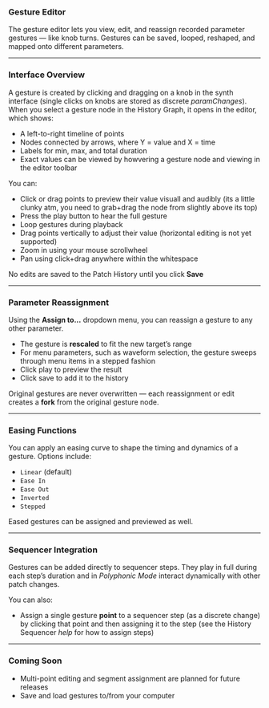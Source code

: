 ### Gesture Editor

The gesture editor lets you view, edit, and reassign recorded parameter gestures — like knob turns. Gestures can be saved, looped, reshaped, and mapped onto different parameters.

---

### Interface Overview

A gesture is created by clicking and dragging on a knob in the synth interface (single clicks on knobs are stored as discrete *paramChanges*). When you select a gesture node in the History Graph, it opens in the editor, which shows:

- A left-to-right timeline of points
- Nodes connected by arrows, where Y = value and X = time  
- Labels for min, max, and total duration  
- Exact values can be viewed by howvering a gesture node and viewing in the editor toolbar

You can:
- Click or drag points to preview their value visuall and audibly (its a little clunky atm, you need to grab+drag the node from slightly above its top)
- Press the play button to hear the full gesture  
- Loop gestures during playback  
- Drag points vertically to adjust their value (horizontal editing is not yet supported)
- Zoom in using your mouse scrollwheel
- Pan using click+drag anywhere within the whitespace

No edits are saved to the Patch History until you click **Save**

---

### Parameter Reassignment

Using the **Assign to...** dropdown menu, you can reassign a gesture to any other parameter.

- The gesture is **rescaled** to fit the new target’s range  
- For menu parameters, such as waveform selection, the gesture sweeps through menu items in a stepped fashion  
- Click play to preview the result
- Click save to add it to the history

Original gestures are never overwritten — each reassignment or edit creates a **fork** from the original gesture node.

---

### Easing Functions

You can apply an easing curve to shape the timing and dynamics of a gesture. Options include:

- `Linear` (default)  
- `Ease In`  
- `Ease Out`  
- `Inverted`  
- `Stepped`  

Eased gestures can be assigned and previewed as well.

---

### Sequencer Integration

Gestures can be added directly to sequencer steps. They play in full during each step’s duration and in *Polyphonic Mode* interact dynamically with other patch changes.

You can also:
- Assign a single gesture **point** to a sequencer step (as a discrete change) by clicking that point and then assigning it to the step (see the History Sequencer *help* for how to assign steps)


---

### Coming Soon

- Multi-point editing and segment assignment are planned for future releases  
- Save and load gestures to/from your computer
